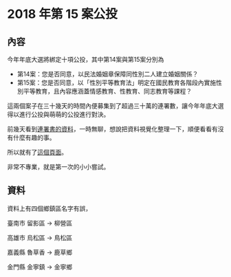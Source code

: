 # 2018 年第 15 案公投

## 內容
今年年底大選將綁定十項公投，其中第14案與第15案分別為

- 第14案：您是否同意，以民法婚姻章保障同性別二人建立婚姻關係？
- 第15案：您是否同意，以「性別平等教育法」明定在國民教育各階段內實施性別平等教育，且內容應涵蓋情感教育、性教育、同志教育等課程？

這兩個案子在三十幾天的時間內便募集到了超過三十萬的連署數，讓今年年底大選得以進行公投與萌萌的公投進行對決。

前幾天看到[連署書的資料](https://shihs.github.io/samesex_marriage_referendum/petition.html)，一時無聊，想說把資料視覺化整理一下，順便看看有沒有什麼有趣的事。

所以就有了[這個頁面](https://shihs.github.io/samesex_marriage_referendum/petition.html)。

非常不專業，就是第一次的小小嘗試。


## 資料
資料上有四個鄉鎮區名字有誤，

臺南市 留影區 -> 柳營區<p>
高雄市 烏松區 -> 鳥松區<p>
嘉義縣 魯草香 -> 鹿草鄉<p>
金門縣 金寧鎮 -> 金寧鄉<p>


